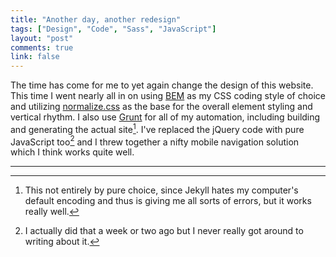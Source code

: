 ```yaml
---
title: "Another day, another redesign"
tags: ["Design", "Code", "Sass", "JavaScript"]
layout: "post"
comments: true
link: false
---
```


The time has come for me to yet again change the design of this website. This time I went nearly all in on using [BEM](http://csswizardry.com/2013/01/mindbemding-getting-your-head-round-bem-syntax/) as my CSS coding style of choice and utilizing [normalize.css](http://necolas.github.io/normalize.css/) as the base for the overall element styling and vertical rhythm. I also use [Grunt](http://gruntjs.com/) for all of my automation, including building and generating the actual site[^20130903-1]. I've replaced the jQuery code with pure JavaScript too[^20130903-2] and I threw together a nifty mobile navigation solution which I think works quite well.

* * *

[^20130903-1]: This not entirely by pure choice, since Jekyll hates my computer's default encoding and thus is giving me all sorts of errors, but it works really well.
[^20130903-2]: I actually did that a week or two ago but I never really got around to writing about it.
